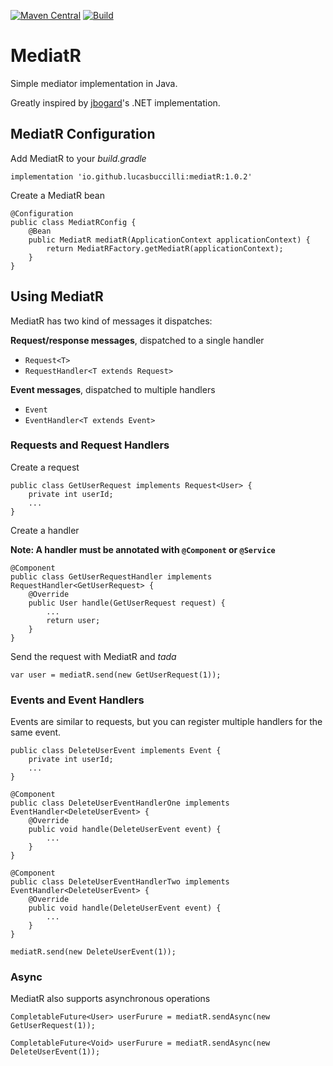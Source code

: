 [![Maven Central](https://img.shields.io/maven-central/v/io.github.lucasbuccilli/mediatR.svg?label=Maven%20Central)](https://central.sonatype.com/namespace/io.github.lucasbuccilli)
[![Build](https://img.shields.io/github/actions/workflow/status/lucasbuccilli/mediatR/test.yml?label=Build)](https://github.com/lucasbuccilli/mediatR/actions/workflows/test.yml?label=Build)
# MediatR
Simple mediator implementation in Java.

Greatly inspired by [jbogard](https://github.com/jbogard/MediatR)'s .NET implementation.


## MediatR Configuration

Add MediatR to your _build.gradle_
```
implementation 'io.github.lucasbuccilli:mediatR:1.0.2'
```

Create a MediatR bean
```
@Configuration
public class MediatRConfig {
    @Bean
    public MediatR mediatR(ApplicationContext applicationContext) {
        return MediatRFactory.getMediatR(applicationContext);
    }
}
```

## Using MediatR

MediatR has two kind of messages it dispatches:

**Request/response messages**, dispatched to a single handler
- `Request<T>`
- `RequestHandler<T extends Request>`

**Event messages**, dispatched to multiple handlers
- `Event`
- `EventHandler<T extends Event>`

### Requests and Request Handlers
Create a request
```
public class GetUserRequest implements Request<User> {
    private int userId;
    ...
}
```

Create a handler

__Note: A handler must be annotated with `@Component` or `@Service`__

```
@Component
public class GetUserRequestHandler implements RequestHandler<GetUserRequest> {
    @Override
    public User handle(GetUserRequest request) {
        ...
        return user;
    }
}
```
Send the request with MediatR and _tada_
```
var user = mediatR.send(new GetUserRequest(1));
```
### Events and Event Handlers
Events are similar to requests, but you can register multiple handlers for the same event.

```
public class DeleteUserEvent implements Event {
    private int userId;
    ...
}
```
```
@Component
public class DeleteUserEventHandlerOne implements EventHandler<DeleteUserEvent> {
    @Override
    public void handle(DeleteUserEvent event) {
        ...
    }
}

@Component
public class DeleteUserEventHandlerTwo implements EventHandler<DeleteUserEvent> {
    @Override
    public void handle(DeleteUserEvent event) {
        ...
    }
}
```
```
mediatR.send(new DeleteUserEvent(1));
```


### Async
MediatR also supports asynchronous operations

```
CompletableFuture<User> userFurure = mediatR.sendAsync(new GetUserRequest(1));

CompletableFuture<Void> userFurure = mediatR.sendAsync(new DeleteUserEvent(1));
```
